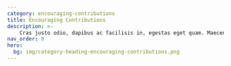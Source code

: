 ```yaml
---
category: encouraging-contributions
title: Encouraging Contributions
description: >- 
    Cras justo odio, dapibus ac facilisis in, egestas eget quam. Maecenas faucibus mollis interdum.
nav_order: 8
hero:
  bg: img/category-heading-encouraging-contributions.png
---
```


